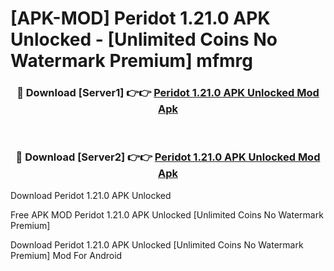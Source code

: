 # [APK-MOD] Peridot 1.21.0 APK Unlocked - [Unlimited Coins No Watermark Premium] mfmrg



<div align="center">
<h3>🔴 Download [Server1] 👉👉 <a href="https://momento.my/?title=Peridot_1.21.0_APK_Unlocked">Peridot 1.21.0 APK Unlocked Mod Apk</a></h3><br>

<h3>🔴 Download [Server2] 👉👉 <a href="https://momento.my/?title=Peridot_1.21.0_APK_Unlocked">Peridot 1.21.0 APK Unlocked Mod Apk</a></h3>
</div>



Download Peridot 1.21.0 APK Unlocked 

Free APK MOD Peridot 1.21.0 APK Unlocked [Unlimited Coins No Watermark Premium]

Download Peridot 1.21.0 APK Unlocked [Unlimited Coins No Watermark Premium] Mod For Android
